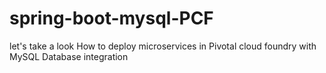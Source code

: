 # spring-boot-mysql-PCF
let's take a look How to deploy microservices in Pivotal cloud foundry with MySQL Database integration
